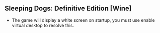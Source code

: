 ## Sleeping Dogs: Definitive Edition [Wine]

- The game will display a white screen on startup, you must use enable virtual desktop to resolve this.